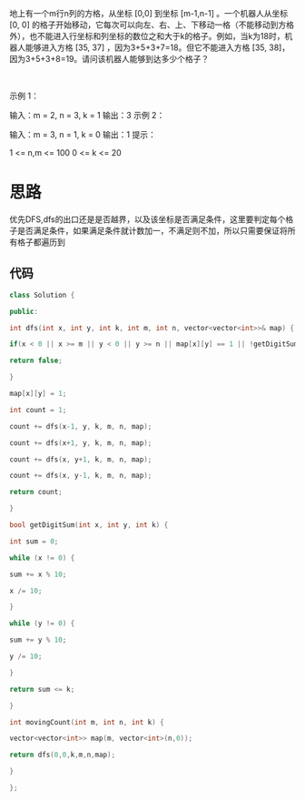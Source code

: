 地上有一个m行n列的方格，从坐标 [0,0] 到坐标 [m-1,n-1] 。一个机器人从坐标 [0, 0] 的格子开始移动，它每次可以向左、右、上、下移动一格（不能移动到方格外），也不能进入行坐标和列坐标的数位之和大于k的格子。例如，当k为18时，机器人能够进入方格 [35, 37] ，因为3+5+3+7=18。但它不能进入方格 [35, 38]，因为3+5+3+8=19。请问该机器人能够到达多少个格子？

 

示例 1：

输入：m = 2, n = 3, k = 1
输出：3
示例 2：

输入：m = 3, n = 1, k = 0
输出：1
提示：

1 <= n,m <= 100
0 <= k <= 20
# 思路
优先DFS,dfs的出口还是是否越界，以及该坐标是否满足条件，这里要判定每个格子是否满足条件，如果满足条件就计数加一，不满足则不加，所以只需要保证将所有格子都遍历到

## 代码
```c++
class Solution {

public:

int dfs(int x, int y, int k, int m, int n, vector<vector<int>>& map) {

if(x < 0 || x >= m || y < 0 || y >= n || map[x][y] == 1 || !getDigitSum(x,y,k)) {

return false;

}

map[x][y] = 1;

int count = 1;

count += dfs(x-1, y, k, m, n, map);

count += dfs(x+1, y, k, m, n, map);

count += dfs(x, y+1, k, m, n, map);

count += dfs(x, y-1, k, m, n, map);

return count;

}

bool getDigitSum(int x, int y, int k) {

int sum = 0;

while (x != 0) {

sum += x % 10;

x /= 10;

}

while (y != 0) {

sum += y % 10;

y /= 10;

}

return sum <= k;

}

int movingCount(int m, int n, int k) {

vector<vector<int>> map(m, vector<int>(n,0));

return dfs(0,0,k,m,n,map);

}

};
```
